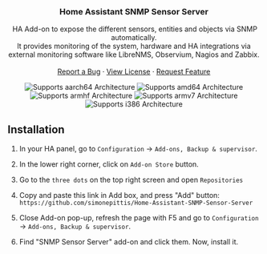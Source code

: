 <br />
<center>
<p align="center">
  <h3 align="center">Home Assistant SNMP Sensor Server</h3>


  <img align="center">
    HA Add-on to expose the different sensors, entities and objects via SNMP automatically.</br>
    It provides monitoring of the system, hardware and HA integrations via external monitoring software like LibreNMS, Observium, Nagios and Zabbix.
    <br />
    <br />
    <a href="https://github.com/simonepittis/Home-Assistant-SNMP-Sensor-Server/issues">Report a Bug</a>
    ·
    <a href="https://github.com/simonepittis/Home-Assistant-SNMP-Sensor-Server/blob/master/LICENSE.md">View License</a>
    ·
    <a href="https://github.com/simonepittis/Home-Assistant-SNMP-Sensor-Server/issues">Request Feature</a>
  </p>
</p>

![Supports aarch64 Architecture][aarch64-shield] ![Supports amd64 Architecture][amd64-shield] ![Supports armhf Architecture][armhf-shield] ![Supports armv7 Architecture][armv7-shield] ![Supports i386 Architecture][i386-shield]

</center>

**Installation**
---

1. In your HA panel, go to `Configuration` -> `Add-ons, Backup & supervisor`.

2. In the lower right corner, click on `Add-on Store` button.

3. Go to the `three dots` on the top right screen and open `Repositories`

4. Copy and paste this link in Add box, and press "Add" button: 
`https://github.com/simonepittis/Home-Assistant-SNMP-Sensor-Server`

5. Close Add-on pop-up, refresh the page with F5 and go to `Configuration` -> `Add-ons, Backup & supervisor`.

6. Find "SNMP Sensor Server" add-on and click them. Now, install it.


<br />


[aarch64-shield]: https://img.shields.io/badge/aarch64-yes-green.svg
[amd64-shield]: https://img.shields.io/badge/amd64-yes-green.svg
[armhf-shield]: https://img.shields.io/badge/armhf-yes-green.svg
[armv7-shield]: https://img.shields.io/badge/armv7-yes-green.svg
[i386-shield]: https://img.shields.io/badge/i386-yes-green.svg
